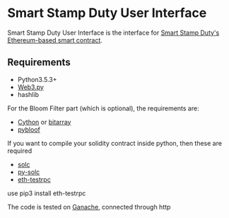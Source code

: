 # Smart Stamp Duty User Interface
Smart Stamp Duty User Interface is the interface for [Smart Stamp Duty's Ethereum-based smart contract](https://github.com/sonicskye/smart-stamp-duty).

## Requirements

* Python3.5.3+
* [Web3.py](https://pypi.org/project/web3/)
* hashlib

For the Bloom Filter part (which is optional), the requirements are:
* [Cython](http://cython.org) or [bitarray](https://github.com/ilanschnell/bitarray)
* [pybloof](https://github.com/jhgg/pybloof)

If you want to compile your solidity contract inside python, then these are required

* [solc](https://solidity.readthedocs.io/en/develop/installing-solidity)
* [py-solc](https://github.com/ethereum/py-solc)
* [eth-testrpc](https://github.com/pipermerriam/eth-testrpc)

use pip3 install eth-testrpc

The code is tested on [Ganache](http://truffleframework.com/ganache/), connected through http